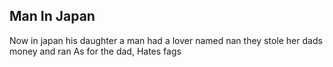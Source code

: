Man In Japan
---
Now in japan
his daughter a man
had a lover named nan
they stole her dads money and ran
As for the dad, Hates fags
